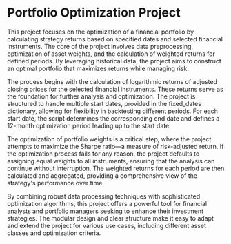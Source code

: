 # Portfolio Optimization Project
This project focuses on the optimization of a financial portfolio by calculating strategy returns based on specified dates and selected financial instruments. The core of the project involves data preprocessing, optimization of asset weights, and the calculation of weighted returns for defined periods. By leveraging historical data, the project aims to construct an optimal portfolio that maximizes returns while managing risk.

The process begins with the calculation of logarithmic returns of adjusted closing prices for the selected financial instruments. These returns serve as the foundation for further analysis and optimization. The project is structured to handle multiple start dates, provided in the fixed_dates dictionary, allowing for flexibility in backtesting different periods. For each start date, the script determines the corresponding end date and defines a 12-month optimization period leading up to the start date.

The optimization of portfolio weights is a critical step, where the project attempts to maximize the Sharpe ratio—a measure of risk-adjusted return. If the optimization process fails for any reason, the project defaults to assigning equal weights to all instruments, ensuring that the analysis can continue without interruption. The weighted returns for each period are then calculated and aggregated, providing a comprehensive view of the strategy's performance over time.

By combining robust data processing techniques with sophisticated optimization algorithms, this project offers a powerful tool for financial analysts and portfolio managers seeking to enhance their investment strategies. The modular design and clear structure make it easy to adapt and extend the project for various use cases, including different asset classes and optimization criteria.

